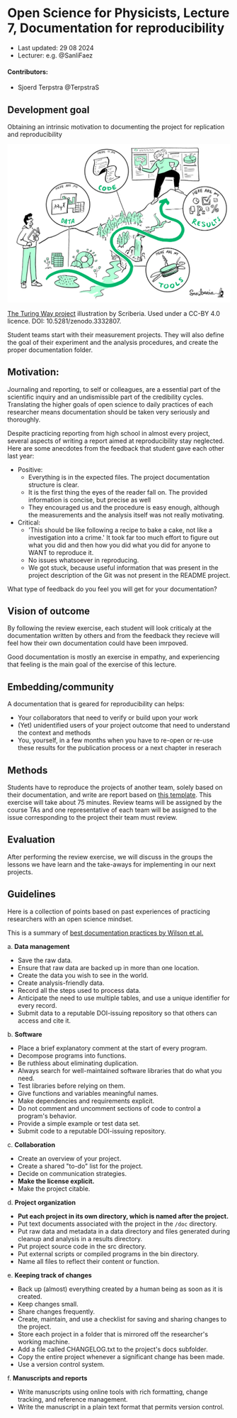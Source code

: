 # Open Science for Physicists, Lecture 7, Documentation for reproducibility

+ Last updated: 29 08 2024
+ Lecturer: e.g. @SanliFaez 

#### Contributors: 
+ Sjoerd Terpstra @TerpstraS

## Development goal
Obtaining an intrinsic motivation to documenting the project for replication and reproducibility

![Project documentation illustrated as a roadmap](../Resources/reproducibility.jpg)

[The Turing Way project](https://the-turing-way.netlify.app/reproducible-research/reproducible-research) illustration by Scriberia. Used under a CC-BY 4.0 licence. DOI: 10.5281/zenodo.3332807.

Student teams start with their measurement projects. They will also define the goal of their experiment and the analysis procedures, and create the proper documentation folder.

## Motivation: 
Journaling and reporting, to self or colleagues, are a essential part of the scientific inquiry and an undismissible part of the credibility cycles. 
Translating the higher goals of open science to daily practices of each researcher means documentation should be taken very seriously and thoroughly.

Despite practicing reporting from high school in almost every project, several aspects of writing a report aimed at reproducibility stay neglected. Here are some
anecdotes from the feedback that student gave each other last year:

+ Positive:
    + Everything is in the expected files. The project documentation structure is clear.
    + It is the first thing the eyes of the reader fall on. The provided information is concise, but precise as well
    + They encouraged us and the procedure is easy enough, although the measurements and the analysis itself was not really motivating.
+ Critical:
    + 'This should be like following a recipe to bake a cake, not like a investigation into a crime.' It took far too much effort to figure out what you did and then how you did what you did for anyone to WANT to reproduce it.
    + No issues whatsoever in reproducing.
    + We got stuck, because useful information that was present in the project description of the Git was not present in the README project.
    
What type of feedback do you feel you will get for your documentation? 


## Vision of outcome
By following the review exercise, each student will look criticaly at the documentation written by others and from the feedback they recieve will feel how their own documentation could have been imrpoved.

Good documentation is mostly an exercise in empathy, and experiencing that feeling is the main goal of the exercise of this lecture. 

## Embedding/community
A documentation that is geared for reproducibility can helps:
+ Your collaborators that need to verify or build upon your work
+ (Yet) unidentified users of your project outcome that need to understand the context and methods
+ You, yourself, in a few months when you have to re-open or re-use these results for the publication process or a next chapter in reserach

## Methods
Students have to reproduce the projects of another team, solely based on their documentation, and write are report based on [this template](../Resources/peer_evaluation_FORWHICHPROJECT.md). This exercise will take about 75 minutes. Review teams will be assigned by the course TAs and one representative of each team will be assigned to the issue corresponding to the project their team must review.

## Evaluation

After performing the review exercise, we will discuss in the groups the lessons we have learn and the take-aways for implementing in our next projects.


## Guidelines
Here is a collection of points based on past experiences of practicing researchers with an open science mindset.

This is a summary of [best documentation practices by Wilson et al. ](https://doi.org/10.1371/journal.pcbi.1005510)

a. **Data management**
  + Save the raw data. 
  + Ensure that raw data are backed up in more than one location. 
  + Create the data you wish to see in the world. 
  + Create analysis-friendly data. 
  + Record all the steps used to process data. 
  + Anticipate the need to use multiple tables, and use a unique identifier for every record. 
  + Submit data to a reputable DOI-issuing repository so that others can access and cite it.

b. **Software**
  + Place a brief explanatory comment at the start of every program. 
  + Decompose programs into functions. 
  + Be ruthless about eliminating duplication. 
  + Always search for well-maintained software libraries that do what you need. 
  + Test libraries before relying on them. 
  + Give functions and variables meaningful names. 
  + Make dependencies and requirements explicit. 
  + Do not comment and uncomment sections of code to control a program's behavior.
  + Provide a simple example or test data set. 
  + Submit code to a reputable DOI-issuing repository.

c. **Collaboration**
  + Create an overview of your project. 
  + Create a shared "to-do" list for the project. 
  + Decide on communication strategies. 
  + **Make the license explicit.**
  + Make the project citable. 

d. **Project organization**
  + **Put each project in its own directory, which is named after the project.** 
  + Put text documents associated with the project in the `/doc` directory. 
  + Put raw data and metadata in a data directory and files generated during cleanup and analysis in a results directory. 
  + Put project source code in the src directory. 
  + Put external scripts or compiled programs in the bin directory. 
  + Name all files to reflect their content or function.
   
e. **Keeping track of changes** 
  + Back up (almost) everything created by a human being as soon as it is created. 
  + Keep changes small. 
  + Share changes frequently. 
  + Create, maintain, and use a checklist for saving and sharing changes to the project.
  + Store each project in a folder that is mirrored off the researcher's working machine. 
  + Add a file called CHANGELOG.txt to the project's docs subfolder. 
  + Copy the entire project whenever a significant change has been made. 
  + Use a version control system.

 f. **Manuscripts and reports**
   + Write manuscripts using online tools with rich formatting, change tracking, and reference management. 
   + Write the manuscript in a plain text format that permits version control.